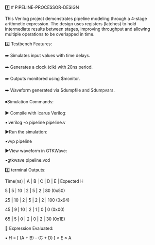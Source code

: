 1️⃣ # PIPELINE-PROCESSOR-DESIGN

This Verilog project demonstrates pipeline modeling through a 4-stage arithmetic expression. The design uses registers (latches) to hold intermediate results between stages, improving throughput and allowing multiple operations to be overlapped in time.

2️⃣ Testbench Features:

➡️ Simulates input values with time delays.

➡️ Generates a clock (clk) with 20ns period.

➡️ Outputs monitored using $monitor.

➡️ Waveform generated via $dumpfile and $dumpvars.

◾️Simulation Commands:

▶️ Compile with Icarus Verilog:

▪️iverilog -o pipeline pipeline.v

▶️Run the simulation:

▪️vvp pipeline

▶️View waveform in GTKWave:

▪️gtkwave pipeline.vcd

3️⃣ terminal Outputs:

Time(ns)        |  A  |  B	|  C	|  D 	 |   E   |  Expected H

5               |  5	| 10	|  2  |  5	 |   2	 |  80 (0x50)

25	            |  10 | 2	  |  5	|  2	 |   2	 |  100 (0x64)

45	            |  9  | 10	|  2  |  1	 |   0	 |   0 (0x00)

65	            |  5  | 0	  |  2 	|  0	 |   2	 |  30 (0x1E)

🔸️ Expression Evaluated:

▪️ H = [ (A + B) - (C + D) ] × E × A
